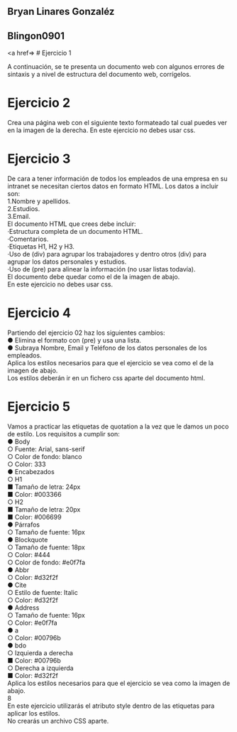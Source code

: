 ## Bryan Linares Gonzaléz 
## Blingon0901
<a href=> # Ejercicio 1
<p> A continuación, se te presenta un documento web con algunos errores de sintaxis y a nivel
de estructura del documento web, corrígelos. 

# Ejercicio 2
<p>Crea una página web con el siguiente texto formateado tal cual puedes ver en la imagen de
la derecha.
En este ejercicio no debes usar css.</p>

# Ejercicio 3
<p>De cara a tener información de todos los empleados de una empresa en su intranet se
necesitan ciertos datos en formato HTML. Los datos a incluir son: <br>
1.Nombre y apellidos. <br>
2.Estudios.<br>
3.Email.<br>
El documento HTML que crees debe incluir:<br>
·Estructura completa de un documento HTML.<br>
·Comentarios.<br>
·Etiquetas H1, H2 y H3.<br>
·Uso de (div) para agrupar los trabajadores y dentro otros (div) para agrupar los
datos personales y estudios.<br>
·Uso de (pre) para alinear la información (no usar listas todavía).<br>
El documento debe quedar como el de la imagen de abajo.<br>
En este ejercicio no debes usar css.</p>

# Ejercicio 4
<p>Partiendo del ejercicio 02 haz los siguientes cambios:<br>
● Elimina el formato con (pre) y usa una lista.<br>
● Subraya Nombre, Email y Teléfono de los datos personales de los empleados.<br>
Aplica los estilos necesarios para que el ejercicio se vea como el de la imagen de abajo.<br>
Los estilos deberán ir en un fichero css aparte del documento html.</p>


# Ejercicio 5
<p>Vamos a practicar las etiquetas de quotation a la vez que le damos un poco de estilo.
Los requisitos a cumplir son:<br>
● Body<br>
○ Fuente: Arial, sans-serif<br>
○ Color de fondo: blanco<br>
○ Color: 333<br>
● Encabezados<br>
○ H1<br>
■ Tamaño de letra: 24px<br>
■ Color: #003366<br>
○ H2<br>
■ Tamaño de letra: 20px<br>
■ Color: #006699<br>
● Párrafos<br>
○ Tamaño de fuente: 16px<br>
● Blockquote<br>
○ Tamaño de fuente: 18px<br>
○ Color: #444<br>
○ Color de fondo: #e0f7fa<br>
● Abbr<br>
○ Color: #d32f2f<br>
● Cite<br>
○ Estilo de fuente: Italic<br>
○ Color: #d32f2f<br>
● Address<br>
○ Tamaño de fuente: 16px<br>
○ Color: #e0f7fa<br>
● a<br>
○ Color: #00796b<br>
● bdo<br>
○ Izquierda a derecha<br>
■ Color: #00796b<br>
○ Derecha a izquierda<br>
■ Color: #d32f2f<br>
Aplica los estilos necesarios para que el ejercicio se vea como la imagen de abajo.<br>
8<br>
En este ejercicio utilizarás el atributo style dentro de las etiquetas para aplicar los estilos.<br>
No crearás un archivo CSS aparte.</p>
